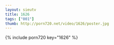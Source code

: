 ```yaml
--- 
layout: sieutv
title: 1626
tags: ["001"]
thumb: http://porn720.net/video/1626/poster.jpg
---
```

{% include porn720 key="1626" %} 
